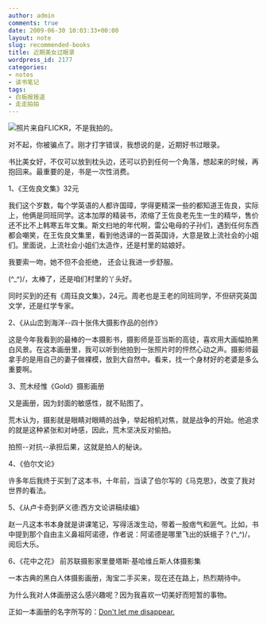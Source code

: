 ```yaml
---
author: admin
comments: true
date: 2009-06-30 10:03:33+00:00
layout: note
slug: recommended-books
title: 近期美女过眼录
wordpress_id: 2177
categories:
- notes
- 读书笔记
tags:
- 白板报报道
- 走走拍拍
---
```


![照片来自FLICKR，不是我拍的。](http://76.13.18.77/3375/3656033299_03a4a83031.jpg)

对不起，你被骗点了。刚才打字错误，我想说的是，近期好书过眼录。

书比美女好，不仅可以放到枕头边，还可以扔到任何一个角落，想起来的时候，再抱回来。最重要的是，书是一次性消费。

1、《王佐良文集》32元

我们这个岁数，每个学英语的人都许国璋，学得更精深一些的都知道王佐良，实际上，他俩是同班同学。这本加厚的精装书，浓缩了王佐良老先生一生的精华，售价还不比不上韩寒五年文集。斯文扫地的年代啊，雷公电母的子孙们，遇到任何东西都会嘲笑，在王佐良文集里，看到他选译的一首英国诗，大意是致上流社会的小姐们。里面说，上流社会小姐们太造作，还是村里的姑娘好。

我要索一吻，她不但不会拒绝，
还会让我进一步舒服。

\(^_^)/，太棒了，还是咱们村里的丫头好。

同时买到的还有《周珏良文集》，24元。周老也是王老的同班同学，不但研究英国文学，还是红学专家。

2、《从山峦到海洋--四十张伟大摄影作品的创作》

这是今年我看到的最棒的一本摄影书，摄影师是亚当斯的高徒，喜欢用大画幅拍黑白风景。在这本画册里，我可以听到他拍到一张照片时的怦然心动之声。摄影师最拿手的是用自己的妻子做裸模，放到大自然中。看来，找一个身材好的老婆是多么重要啊。

3、荒木经惟《Gold》摄影画册

又是画册，因为封面的敏感性，就不贴图了。

荒木认为，摄影就是眼睛对眼睛的战争，举起相机对焦，就是战争的开始。他追求的就是这种紧张和对峙感，因此，荒木坚决反对偷拍。

拍照--对抗--承担后果，这就是拍人的秘诀。

4、《伯尔文论》

许多年后我终于买到了这本书，十年前，当读了伯尔写的《马克思》，改变了我对世界的看法。

5、《从卢卡奇到萨义德:西方文论讲稿续编》

  赵一凡这本书本身就是讲课笔记，写得活泼生动，带着一股痞气和匪气。比如，书中提到那个自由主义鼻祖阿诺德，作者说：阿诺德是哪里飞出的妖蛾子？\(^_^)/，阅后大乐。


		
		
		




6、《花中之花》 前苏联摄影家里曼塔斯·基哈维丘斯人体摄影集

一本古典的黑白人体摄影画册，淘宝二手买来，现在还在路上，热烈期待中。

为什么我对人体画册这么感兴趣呢？因为我喜欢一切美好而短暂的事物。

正如一本画册的名字所写的：[Don't let me disappear.](http://www.amazon.com/Slater-Bradley-dont-let-disappear/dp/1931493197/ref=sr_1_1?ie=UTF8&s=books&qid=1246356151&sr=8-1)


